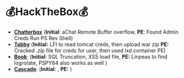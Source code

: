# :moneybag:HackTheBox:moneybag:

- [**<u>Chatterbox</u>**](./writeups/chatterbox.md) (**Initial**: aChat Remote Buffer overflow, **PE**: Found Admin Creds Run PS Rev Shell)
- **<u>[Tabby](./writeups/tabby.md)</u>** (**Initial:** LFI to read tomcat creds, then upload war zip **PE:** Cracked .zip file for creds for user, then used lxd container PE)
- **<u>[Book](./writeups/book.md)</u>**: (**Initial**: SQL Truncation, XSS load file, **PE:** Linpeas to find logrotate, PSPY64 also works as well )
- **<u>[Cascade](./writeups/cascade.md)</u>**: (**Initial**: , **PE:**  )

